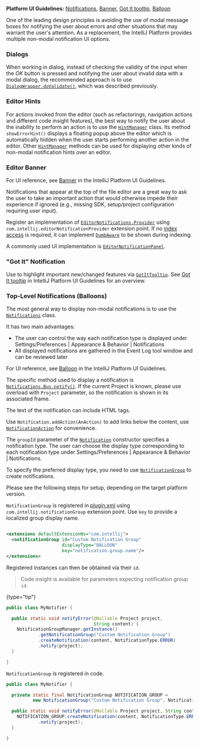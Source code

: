 [//]: # (title: Notifications)

<!-- Copyright 2000-2022 JetBrains s.r.o. and other contributors. Use of this source code is governed by the Apache 2.0 license that can be found in the LICENSE file. -->

<microformat>

**Platform UI Guidelines:** [Notifications](https://jetbrains.design/intellij/controls/notifications/), [Banner](https://jetbrains.design/intellij/controls/banner/), [Got It tooltip](https://jetbrains.design/intellij/controls/got_it_tooltip/), [Balloon](https://jetbrains.design/intellij/controls/balloon/)

</microformat>

One of the leading design principles is avoiding the use of modal message boxes for notifying the user about errors and other situations that may warrant the user's attention.
As a replacement, the IntelliJ Platform provides multiple non-modal notification UI options.

### Dialogs

When working in dialog, instead of checking the validity of the input when the _OK_ button is pressed and notifying the user about invalid data with a modal dialog, the recommended approach is to use [`DialogWrapper.doValidate()`](%gh-ic%/platform/platform-api/src/com/intellij/openapi/ui/DialogWrapper.java), which was described previously.

### Editor Hints

For actions invoked from the editor (such as refactorings, navigation actions and different code insight features), the best way to notify the user about the inability to perform an action is to use the [`HintManager`](%gh-ic%/platform/platform-api/src/com/intellij/codeInsight/hint/HintManager.java) class.
Its method `showErrorHint()` displays a floating popup above the editor which is automatically hidden when the user starts performing another action in the editor.
Other [`HintManager`](%gh-ic%/platform/platform-api/src/com/intellij/codeInsight/hint/HintManager.java) methods can be used for displaying other kinds of non-modal notification hints over an editor.

### Editor Banner

For UI reference, see [Banner](https://jetbrains.design/intellij/controls/banner/) in the IntelliJ Platform UI Guidelines.

Notifications that appear at the top of the file editor are a great way to ask the user to take an important action that would otherwise impede their experience if ignored (e.g., missing SDK, setup/project configuration requiring user input).

Register an implementation of [`EditorNotifications.Provider`](%gh-ic%/platform/platform-api/src/com/intellij/ui/EditorNotifications.java) using `com.intellij.editorNotificationProvider` extension point.
If no [index access](indexing_and_psi_stubs.md#dumb-mode) is required, it can implement [`DumbAware`](%gh-ic%/platform/core-api/src/com/intellij/openapi/project/DumbAware.java) to be shown during indexing.

A commonly used UI implementation is [`EditorNotificationPanel`](%gh-ic%/platform/platform-api/src/com/intellij/ui/EditorNotificationPanel.java).

### "Got It" Notification

Use to highlight important new/changed features via [`GotItTooltip`](%gh-ic%/platform/platform-impl/src/com/intellij/ui/GotItTooltip.kt).
See [Got It tooltip](https://jetbrains.design/intellij/controls/got_it_tooltip/) in IntelliJ Platform UI Guidelines for an overview.

### Top-Level Notifications (Balloons)

The most general way to display non-modal notifications is to use the [`Notifications`](%gh-ic%/platform/ide-core/src/com/intellij/notification/Notifications.java) class.

It has two main advantages:

* The user can control the way each notification type is displayed under <menupath>Settings/Preferences | Appearance & Behavior | Notifications</menupath>
* All displayed notifications are gathered in the <control>Event Log</control> tool window and can be reviewed later

For UI reference, see [Balloon](https://jetbrains.design/intellij/controls/balloon/) in the IntelliJ Platform UI Guidelines.

The specific method used to display a notification is [`Notifications.Bus.notify()`](%gh-ic%/platform/ide-core/src/com/intellij/notification/Notifications.java).
If the current Project is known, please use overload with `Project` parameter, so the notification is shown in its associated frame.

The text of the notification can include HTML tags.

Use `Notification.addAction(AnAction)` to add links below the content, use [`NotificationAction`](%gh-ic%/platform/ide-core/src/com/intellij/notification/NotificationAction.java) for convenience.

The `groupId` parameter of the [`Notification`](%gh-ic%/platform/ide-core/src/com/intellij/notification/Notification.java) constructor specifies a notification type.
The user can choose the display type corresponding to each notification type under <menupath>Settings/Preferences | Appearance & Behavior | Notifications</menupath>.

To specify the preferred display type, you need to use [`NotificationGroup`](%gh-ic%/platform/ide-core/src/com/intellij/notification/NotificationGroup.kt) to create notifications.

Please see the following steps for setup, depending on the target platform version.

<tabs>

<tab title="2020.3 and later">

`NotificationGroup` is registered in <path>[plugin.xml](plugin_configuration_file.md)</path> using `com.intellij.notificationGroup` extension point.
Use `key` to provide a localized group display name.

```xml

<extensions defaultExtensionNs="com.intellij">
  <notificationGroup id="Custom Notification Group"
                     displayType="BALLOON"
                     key="notification.group.name"/>
</extensions>
```

Registered instances can then be obtained via their `id`.

> Code insight is available for parameters expecting notification group `id`.
>
{type="tip"}

```java
public class MyNotifier {

  public static void notifyError(@Nullable Project project,
                                 String content) {
    NotificationGroupManager.getInstance()
            .getNotificationGroup("Custom Notification Group")
            .createNotification(content, NotificationType.ERROR)
            .notify(project);
  }

}
```

</tab>

<tab title="Pre-2020.3">

`NotificationGroup` is registered in code.

```java
public class MyNotifier {

  private static final NotificationGroup NOTIFICATION_GROUP =
          new NotificationGroup("Custom Notification Group", NotificationDisplayType.BALLOON, true);

  public static void notifyError(@Nullable Project project, String content) {
    NOTIFICATION_GROUP.createNotification(content, NotificationType.ERROR)
            .notify(project);
  }

}
```

</tab>

</tabs>
